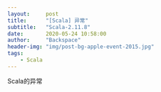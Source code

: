 ```yaml
---
layout:     post
title:      "[Scala] 异常"
subtitle:   "Scala-2.11.8"
date:       2020-05-24 10:58:00
author:     "Backspace"
header-img: "img/post-bg-apple-event-2015.jpg"
tags:
    - Scala
---
```


Scala的异常